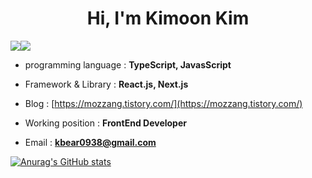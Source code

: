 <h1 align="center">Hi, I'm Kimoon Kim</h1>

<img src="https://img.shields.io/badge/React-61DAFB?style=flat-square&&logo=React&logoColor=white"/><img src="https://img.shields.io/badge/Next.js-#000000style=flat-square&&logo=Next.js&logoColor=white"/>
- programming language : **TypeScript, JavasScript**

- Framework & Library : **React.js, Next.js**

- Blog : [https://mozzang.tistory.com/](https://mozzang.tistory.com/)

- Working position : **FrontEnd Developer**

- Email : **kbear0938@gmail.com**


[![Anurag's GitHub stats](https://github-readme-stats.vercel.app/api?username=MoZZANG)](https://github.com/anuraghazra/github-readme-stats)
